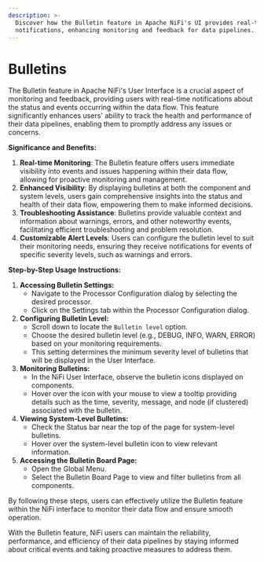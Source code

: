 ```yaml
---
description: >-
  Discover how the Bulletin feature in Apache NiFi's UI provides real-time
  notifications, enhancing monitoring and feedback for data pipelines.
---
```


# Bulletins

The Bulletin feature in Apache NiFi's User Interface is a crucial aspect of monitoring and feedback, providing users with real-time notifications about the status and events occurring within the data flow. This feature significantly enhances users' ability to track the health and performance of their data pipelines, enabling them to promptly address any issues or concerns.

**Significance and Benefits:**

1. **Real-time Monitoring**: The Bulletin feature offers users immediate visibility into events and issues happening within their data flow, allowing for proactive monitoring and management.
2. **Enhanced Visibility**: By displaying bulletins at both the component and system levels, users gain comprehensive insights into the status and health of their data flow, empowering them to make informed decisions.
3. **Troubleshooting Assistance**: Bulletins provide valuable context and information about warnings, errors, and other noteworthy events, facilitating efficient troubleshooting and problem resolution.
4. **Customizable Alert Levels**: Users can configure the bulletin level to suit their monitoring needs, ensuring they receive notifications for events of specific severity levels, such as warnings and errors.

**Step-by-Step Usage Instructions:**

1. **Accessing Bulletin Settings:**
   * Navigate to the Processor Configuration dialog by selecting the desired processor.
   * Click on the Settings tab within the Processor Configuration dialog.
2. **Configuring Bulletin Level:**
   * Scroll down to locate the `Bulletin level` option.
   * Choose the desired bulletin level (e.g., DEBUG, INFO, WARN, ERROR) based on your monitoring requirements.
   * This setting determines the minimum severity level of bulletins that will be displayed in the User Interface.
3. **Monitoring Bulletins:**
   * In the NiFi User Interface, observe the bulletin icons displayed on components.
   * Hover over the icon with your mouse to view a tooltip providing details such as the time, severity, message, and node (if clustered) associated with the bulletin.
4. **Viewing System-Level Bulletins:**
   * Check the Status bar near the top of the page for system-level bulletins.
   * Hover over the system-level bulletin icon to view relevant information.
5. **Accessing the Bulletin Board Page:**
   * Open the Global Menu.
   * Select the Bulletin Board Page to view and filter bulletins from all components.

By following these steps, users can effectively utilize the Bulletin feature within the NiFi interface to monitor their data flow and ensure smooth operation.

With the Bulletin feature, NiFi users can maintain the reliability, performance, and efficiency of their data pipelines by staying informed about critical events and taking proactive measures to address them.
